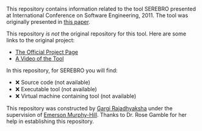 This repository contains information related to the tool SEREBRO presented at International Conference on Software Engineering, 2011. The tool was originally presented in [this paper](http://dl.acm.org/citation.cfm?doid=1985793.1985982).

This repository _is not_ the original repository for this tool. Here are some links to the original project:
* [The Official Project Page](http://www.seat.utulsa.edu/?page_id=42)
* [A Video of the Tool](https://www.youtube.com/watch?v=h41F9hxMMVA)

In this repository, for SEREBRO you will find:
* :x: Source code (not available)
* :x: Executable tool (not available)
* :x: Virtual machine containing tool (not available)


This repository was constructed by [Gargi Rajadhyaksha](https://github.com/gsrajadh/) under the supervision of [Emerson Murphy-Hill](https://github.com/CaptainEmerson). Thanks to Dr. Rose Gamble for her help in establishing this repository. 
